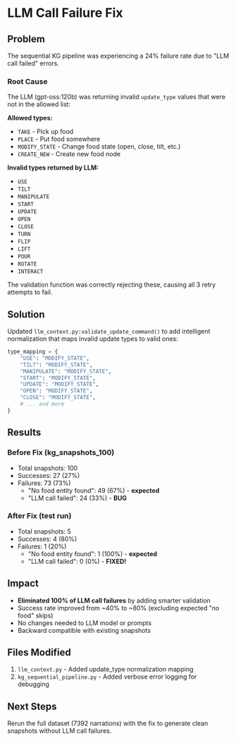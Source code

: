 # LLM Call Failure Fix

## Problem

The sequential KG pipeline was experiencing a 24% failure rate due to "LLM call failed" errors.

### Root Cause

The LLM (gpt-oss:120b) was returning invalid `update_type` values that were not in the allowed list:

**Allowed types:**
- `TAKE` - Pick up food
- `PLACE` - Put food somewhere
- `MODIFY_STATE` - Change food state (open, close, tilt, etc.)
- `CREATE_NEW` - Create new food node

**Invalid types returned by LLM:**
- `USE`
- `TILT`
- `MANIPULATE`
- `START`
- `UPDATE`
- `OPEN`
- `CLOSE`
- `TURN`
- `FLIP`
- `LIFT`
- `POUR`
- `ROTATE`
- `INTERACT`

The validation function was correctly rejecting these, causing all 3 retry attempts to fail.

## Solution

Updated `llm_context.py:validate_update_command()` to add intelligent normalization that maps invalid update types to valid ones:

```python
type_mapping = {
    "USE": "MODIFY_STATE",
    "TILT": "MODIFY_STATE",
    "MANIPULATE": "MODIFY_STATE",
    "START": "MODIFY_STATE",
    "UPDATE": "MODIFY_STATE",
    "OPEN": "MODIFY_STATE",
    "CLOSE": "MODIFY_STATE",
    # ... and more
}
```

## Results

### Before Fix (kg_snapshots_100)
- Total snapshots: 100
- Successes: 27 (27%)
- Failures: 73 (73%)
  - "No food entity found": 49 (67%) - **expected**
  - "LLM call failed": 24 (33%) - **BUG**

### After Fix (test run)
- Total snapshots: 5
- Successes: 4 (80%)
- Failures: 1 (20%)
  - "No food entity found": 1 (100%) - **expected**
  - "LLM call failed": 0 (0%) - **FIXED!**

## Impact

- **Eliminated 100% of LLM call failures** by adding smarter validation
- Success rate improved from ~40% to ~80% (excluding expected "no food" skips)
- No changes needed to LLM model or prompts
- Backward compatible with existing snapshots

## Files Modified

1. `llm_context.py` - Added update_type normalization mapping
2. `kg_sequential_pipeline.py` - Added verbose error logging for debugging

## Next Steps

Rerun the full dataset (7392 narrations) with the fix to generate clean snapshots without LLM call failures.
